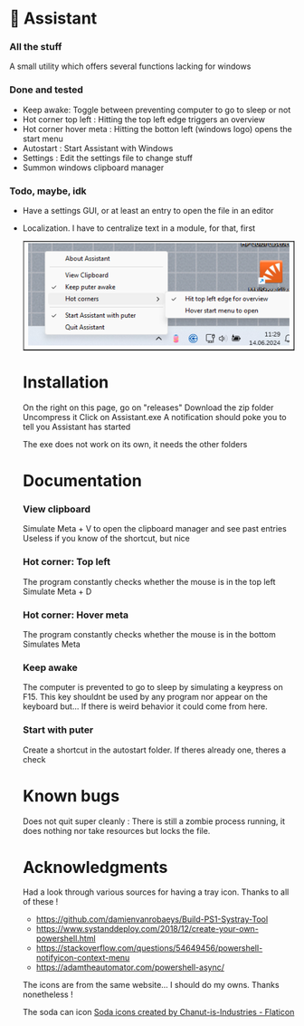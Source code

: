 

# 💽 Assistant

### All the stuff

A small utility which offers several functions lacking for windows

### Done and tested
- Keep awake: Toggle between preventing computer to go to sleep or not
- Hot corner top left : Hitting the top left edge triggers an overview
- Hot corner hover meta : Hitting the botton left (windows logo) opens the start menu
- Autostart : Start Assistant with Windows
- Settings : Edit the settings file to change stuff
- Summon windows clipboard manager


### Todo, maybe, idk
- Have a settings GUI, or at least an entry to open the file in an editor
- Localization. I have to centralize text in a module, for that, first


  <table align="center" border="none">
      <td><img src="https://github.com/teamcons/Assistant/blob/main/images/Screenshot.png"" /></td>
</table>


# Installation

On the right on this page, go on "releases"
Download the zip folder
Uncompress it
Click on Assistant.exe
A notification should poke you to tell you Assistant has started

The exe does not work on its own, it needs the other folders


# Documentation

### View clipboard

Simulate Meta + V to open the clipboard manager and see past entries
Useless if you know of the shortcut, but nice


### Hot corner: Top left
The program constantly checks whether the mouse is in the top left
Simulate Meta + D

### Hot corner: Hover meta

The program constantly checks whether the mouse is in the bottom
Simulates Meta

### Keep awake

The computer is prevented to go to sleep by simulating a keypress on F15.
This key shouldnt be used by any program nor appear on the keyboard but... If there is weird behavior it could come from here.


### Start with puter
Create a shortcut in the autostart folder. If theres already one, theres a check


# Known bugs

Does not quit super cleanly : There is still a zombie process running, it does nothing nor take resources but locks the file.




# Acknowledgments

Had a look through various sources for having a tray icon. Thanks to all of these !
- https://github.com/damienvanrobaeys/Build-PS1-Systray-Tool
- https://www.systanddeploy.com/2018/12/create-your-own-powershell.html
- https://stackoverflow.com/questions/54649456/powershell-notifyicon-context-menu
- https://adamtheautomator.com/powershell-async/

The icons are from the same website... I should do my owns. Thanks nonetheless !

The soda can icon
<a href="https://www.flaticon.com/free-icons/soda" title="soda icons">Soda icons created by Chanut-is-Industries - Flaticon</a>



